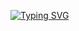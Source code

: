 [![Typing SVG](https://readme-typing-svg.demolab.com?font=Fira+Code&pause=1000&color=000001&background=008EFF00&width=435&lines=Hi+%2C+I'm+Afsana+Nadirova;Front+End+Developer)](https://git.io/typing-svg)
